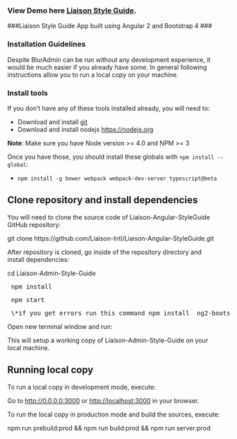 ### **View Demo here** [Liaison Style Guide](http://angular2styleguide.com/).


###Liaison Style Guide App built using Angular 2 and Bootstrap 4 ###
<h3>Installation Guidelines</h3>
<p>Despite BlurAdmin can be run without any development experience, it would be much easier if you already have some. In general following instructions allow you to run a local copy on your&nbsp;machine.</p>
<h3 >Install&nbsp;tools</h3>
<p>If you don’t have any of these tools installed already, you will need&nbsp;to:</p>
<ul>
<li>Download and install <a href="https://git-scm.com/">git</a></li>
<li>Download and install nodejs <a href="https://nodejs.org">https://nodejs.org</a></li>
</ul>
<p><strong>Note</strong>: Make sure you have Node version &gt;= 4.0 and <span class="caps">NPM</span> &gt;=&nbsp;3</p>
<p>Once you have those, you should install these globals with <code>npm install --global</code>:</p>
<ul>
<li>
<pre><code class="lang-bash">npm install -g bower webpack webpack-dev-server typescript@beta
</code></pre>
</li>
</ul>
<h2 id="clone-repository-and-install-dependencies">Clone repository and install&nbsp;dependencies</h2>
<p>You will need to clone the source code of Liaison-Angular-StyleGuide GitHub&nbsp;repository:</p>
git clone https://github.com/Liaison-Intl/Liaison-Angular-StyleGuide.git

<p>After repository is cloned, go inside of the repository directory and install&nbsp;dependencies:</p>
cd Liaison-Admin-Style-Guide
<pre> npm install</pre>
<pre> npm start</pre>
<pre> \*if you get errors run this command npm install  ng2-bootstrap@1.0.20\*</pre>
Open new terminal window and run: 
<p>This will setup a working copy of Liaison-Admin-Style-Guide on your local&nbsp;machine.</p>
<h2 id="running-local-copy">Running local&nbsp;copy</h2>
<p>To run a local copy in development mode,&nbsp;execute:</p>
<p>Go to <a href="http://0.0.0.0:3000">http://0.0.0.0:3000</a> or <a href="http://localhost:3000">http://localhost:3000</a> in your&nbsp;browser.</p>
<p>To run the local copy in production mode and build the sources,&nbsp;execute:</p>
npm run prebuild:prod &amp;&amp; npm run build:prod &amp;&amp; npm run server:prod
